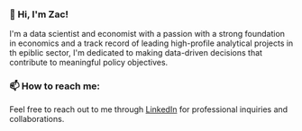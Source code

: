 ### 👋 Hi, I'm Zac!

I'm a data scientist and economist with a passion with a strong foundation in economics and a track record of leading high-profile analytical projects in th epiblic sector, I'm dedicated to making data-driven decisions that contribute to meaningful policy objectives.

### 📫 How to reach me:

Feel free to reach out to me through [LinkedIn](https://www.linkedin.com/in/zac-payne-thompson/) for professional inquiries and collaborations.

<!---
zacichan/zacichan is a ✨ special ✨ repository because its `README.md` (this file) appears on your GitHub profile.
You can click the Preview link to take a look at your changes.
--->

